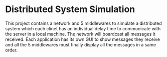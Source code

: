 # Distributed System Simulation
This project contains a network and 5 middlewares to simulate a distributed system which each clinet has an individual delay time to communicate with the server 
in a local machine. The network will boardcast all messages it received. Each application has its own GUI to show messages they receive and all the 5 middlewares 
must finally display all the messages in a same order.
